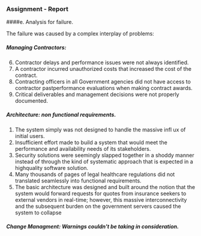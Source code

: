 
### Assignment - Report 

####e. Analysis for failure.

The failure was caused by a complex interplay of problems:

##### Managing Contractors:
 6. Contractor delays and performance issues were not always identified.
 7. A contractor incurred unauthorized costs that increased the cost of the contract.
 8. Contracting officers in all Government agencies did not have access to contractor pastperformance evaluations when making contract awards.
 9. Critical deliverables and management decisions were not properly documented.


##### Architecture: non functional requirements.
 1.  The system simply was not designed to handle the massive infl ux of initial users. 
 2.  Insufficient effort made to build a system that would meet the performance and availability needs of its stakeholders. 
 3.  Security solutions were seemingly slapped together in a shoddy manner instead of through the kind of systematic approach that is expected in a highquality software solution.
 4. Many thousands of pages of legal healthcare regulations did not translated seamlessly into functional requirements.
 5. The basic architecture was designed and built around the notion that the system would forward requests for quotes from insurance seekers to external vendors in real-time; however, this massive interconnectivity and the subsequent burden on the government servers caused the system to collapse

 
##### Change Managment: Warnings couldn't be taking in consideration.

